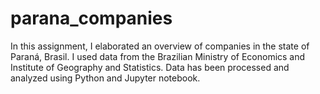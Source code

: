 # parana_companies

In this assignment, I elaborated an overview of companies in the state of Paraná,  Brasil. I used data from the Brazilian Ministry of Economics and  Institute of Geography and Statistics. Data has been processed and analyzed using Python and Jupyter notebook.

